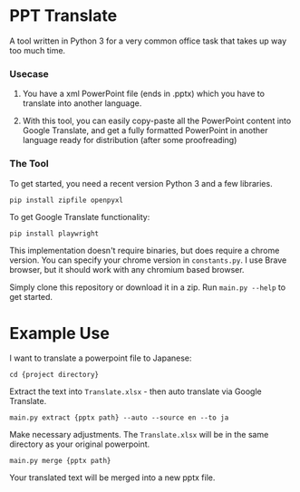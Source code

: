 # PPT Translate

A tool written in Python 3 for a very common office task that takes up way too much time. 

### Usecase

1. You have a xml PowerPoint file (ends in .pptx) which you have to translate into another language. 

2. With this tool, you can easily copy-paste all the PowerPoint content into Google Translate, and get a fully formatted PowerPoint in another language ready for distribution (after some proofreading)

### The Tool

To get started, you need a recent version Python 3 and a few libraries. 

`pip install zipfile openpyxl`

To get Google Translate functionality:

`pip install playwright`

This implementation doesn't require binaries, but does require a chrome version. You can specify your chrome version in `constants.py`. I use Brave browser, but it should work with any chromium based browser. 

Simply clone this repository or download it in a zip. 
Run `main.py --help` to get started. 

# Example Use

I want to translate a powerpoint file to Japanese:

`cd {project directory}`

Extract the text into `Translate.xlsx` - then auto translate via Google Translate.

`main.py extract {pptx path} --auto --source en --to ja`

Make necessary adjustments. The `Translate.xlsx` will be in the same directory as your original powerpoint. 

`main.py merge {pptx path}`

Your translated text will be merged into a new pptx file. 

